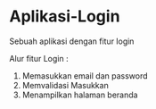 # Aplikasi-Login
Sebuah aplikasi dengan fitur login

Alur fitur Login :

  1. Memasukkan email dan password
  2. Memvalidasi Masukkan
  3. Menampilkan halaman beranda
